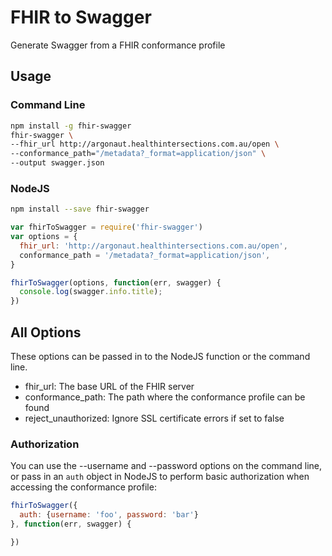 # FHIR to Swagger
Generate Swagger from a FHIR conformance profile

## Usage
### Command Line
```bash
npm install -g fhir-swagger
fhir-swagger \
--fhir_url http://argonaut.healthintersections.com.au/open \
--conformance_path="/metadata?_format=application/json" \
--output swagger.json
```

### NodeJS
```bash
npm install --save fhir-swagger
```

```js
var fhirToSwagger = require('fhir-swagger')
var options = {
  fhir_url: 'http://argonaut.healthintersections.com.au/open',
  conformance_path = '/metadata?_format=application/json',
}

fhirToSwagger(options, function(err, swagger) {
  console.log(swagger.info.title);
})
```

## All Options

These options can be passed in to the NodeJS function or the command line.

* fhir_url: The base URL of the FHIR server
* conformance_path: The path where the conformance profile can be found
* reject_unauthorized: Ignore SSL certificate errors if set to false

### Authorization

You can use the --username and --password options on the command line, or pass in an `auth` object in NodeJS
to perform basic authorization when accessing the conformance profile:

```js
fhirToSwagger({
  auth: {username: 'foo', password: 'bar'}
}, function(err, swagger) {

})
```
